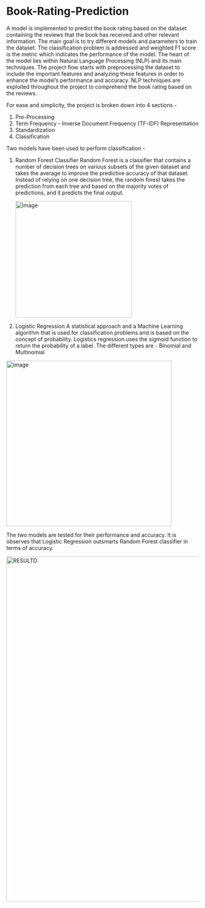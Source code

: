 # Book-Rating-Prediction

A model is implemented to predict the book rating based on the dataset containing the reviews that the book has received and other relevant information. The main goal is to try different models and parameters to train the dataset. The classification problem is addressed and weighted F1 score is the metric which indicates the performance of the model. The heart of the model lies within Natural Language Processing (NLP) and its main techniques. The project flow starts with preprocessing the dataset to include the important features and analyzing these features in order to enhance the model’s performance and accuracy. NLP techniques are exploited throughout the project to comprehend the book rating based on the reviews.

For ease and simplicity, the project is broken down into 4 sections -
  1. Pre-Processing
  2. Term Frequency - Inverse Document Frequency (TF-IDF) Representation
  3. Standardization
  4. Classification
  


Two models have been used to perform classification - 
  1. Random Forest Classifier
     Random Forest is a classifier that contains a number of decision trees on various subsets of the given dataset and takes the average to improve the predictive accuracy of that dataset. Instead of relying on one       decision tree, the random forest takes the prediction from each tree and based on the majority votes of predictions, and it predicts the final output.


     <img width="304" alt="image" src="https://github.com/AishwaryaKoushik/Book-Rating-Prediction/assets/161193220/4ab1956f-3731-425a-a4d2-29ad15efac65">

   


  2. Logistic Regression
     A statistical approach and a Machine Learning algorithm that is used for classification problems and is based on the concept of probability. Logistics regression uses the sigmoid function to return the probability of a label. The different types are - Binomial and Multinomial


     
<img width="433" alt="image" src="https://github.com/AishwaryaKoushik/Book-Rating-Prediction/assets/161193220/800310d9-4fce-4c3c-ad1d-c86516d33f0b">



The two models are tested for their performance and accuracy. It is observes that Logistic Regression outsmarts Random Forest classifier in terms of accuracy.


<img width="903" alt="RESULTD" src="https://github.com/AishwaryaKoushik/Book-Rating-Prediction/assets/161193220/0d1f26a1-436b-4e6c-8189-0d9262ceb0b8">


     
